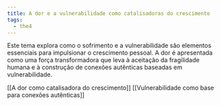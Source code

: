 ```yaml
---
title: A dor e a vulnerabilidade como catalisadoras do crescimento
tags:
  - the4
---
```

Este tema explora como o sofrimento e a vulnerabilidade são elementos essenciais para impulsionar o crescimento pessoal. A dor é apresentada como uma força transformadora que leva à aceitação da fragilidade humana e à construção de conexões autênticas baseadas em vulnerabilidade.

[[A dor como catalisadora do crescimento]]
[[Vulnerabilidade como base para conexões autênticas]]
